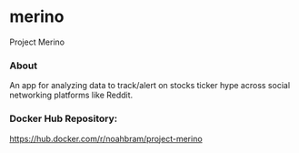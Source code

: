 # merino
Project Merino

### About
An app for analyzing data to track/alert on stocks ticker hype across social networking platforms like Reddit.

### Docker Hub Repository: 
https://hub.docker.com/r/noahbram/project-merino
